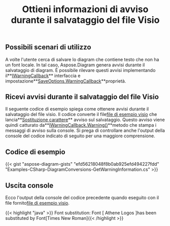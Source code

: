 ﻿---
title: Ottieni informazioni di avviso durante il salvataggio del file Visio
type: docs
weight: 110
url: /it/java/get-warning-information-while-saving-visio-file/
---
## **Possibili scenari di utilizzo**

 A volte l'utente cerca di salvare lo diagram che contiene testo che non ha un font locale. In tal caso, Aspose.Diagram genera avvisi durante il salvataggio di diagram. È possibile rilevare questi avvisi implementando il**[IWarningCallback](https://reference.aspose.com/diagram/net/aspose.diagram/iwarningcallback)** interfaccia e impostazione**[SaveOptions.WarningCallback](https://reference.aspose.com/diagram/net/aspose.diagram.saving/saveoptions/properties/warningcallback)**proprietà.

## **Ricevi avvisi durante il salvataggio del file Visio**

 Il seguente codice di esempio spiega come ottenere avvisi durante il salvataggio del file visio. Il codice converte il file[file di esempio visio](sampleFontSubstitution.vsdx) che lancia**[Sostituzione carattere](https://reference.aspose.com/diagram/net/aspose.diagram/warningtype)** avviso sul salvataggio. Questo avviso viene quindi catturato da**[IWarningCallback.Warning()](https://reference.aspose.com/diagram/net/aspose.diagram/iwarningcallback/methods/warning)**metodo che stampa i messaggi di avviso sulla console. Si prega di controllare anche l'output della console del codice indicato di seguito per una maggiore comprensione.

## **Codice di esempio**

{{< gist "aspose-diagram-gists" "efd56218048f8b0ab925efd494227fdd" "Examples-CSharp-DiagramConversions-GetWarningInformation.cs" >}}

## **Uscita console**

Ecco l'output della console del codice precedente quando eseguito con il file fornito[file di esempio visio](sampleFontSubstitution.vsdx).

{{< highlight "java" >}}
Font substitution: Font [ Athene Logos ]has been substituted by Font[Times New Roman]{{< /highlight >}}
